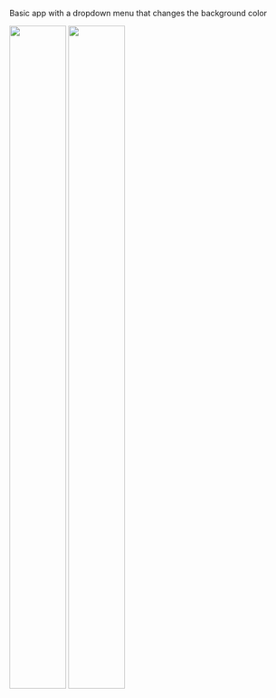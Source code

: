 Basic app with a dropdown menu that changes the background color

<p float="left">
  <img src="https://user-images.githubusercontent.com/89944583/193203564-4df04dba-7e93-4305-becf-ccb8a8f95bd8.png" width=100 height=1170>
  <img src="https://user-images.githubusercontent.com/89944583/193203625-5a8cbb30-7b0b-4ab8-b892-8b7303881ad3.png" width=100 height=1170>
</p>
